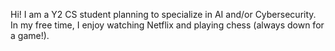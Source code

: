 Hi! I am a Y2 CS student planning to specialize in AI and/or Cybersecurity. In my free time, I enjoy watching Netflix and playing chess (always down for a game!). 